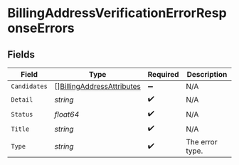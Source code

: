 # BillingAddressVerificationErrorResponseErrors


## Fields

| Field                                                                         | Type                                                                          | Required                                                                      | Description                                                                   |
| ----------------------------------------------------------------------------- | ----------------------------------------------------------------------------- | ----------------------------------------------------------------------------- | ----------------------------------------------------------------------------- |
| `Candidates`                                                                  | [][BillingAddressAttributes](../../models/shared/billingaddressattributes.md) | :heavy_minus_sign:                                                            | N/A                                                                           |
| `Detail`                                                                      | *string*                                                                      | :heavy_check_mark:                                                            | N/A                                                                           |
| `Status`                                                                      | *float64*                                                                     | :heavy_check_mark:                                                            | N/A                                                                           |
| `Title`                                                                       | *string*                                                                      | :heavy_check_mark:                                                            | N/A                                                                           |
| `Type`                                                                        | *string*                                                                      | :heavy_check_mark:                                                            | The error type.                                                               |
